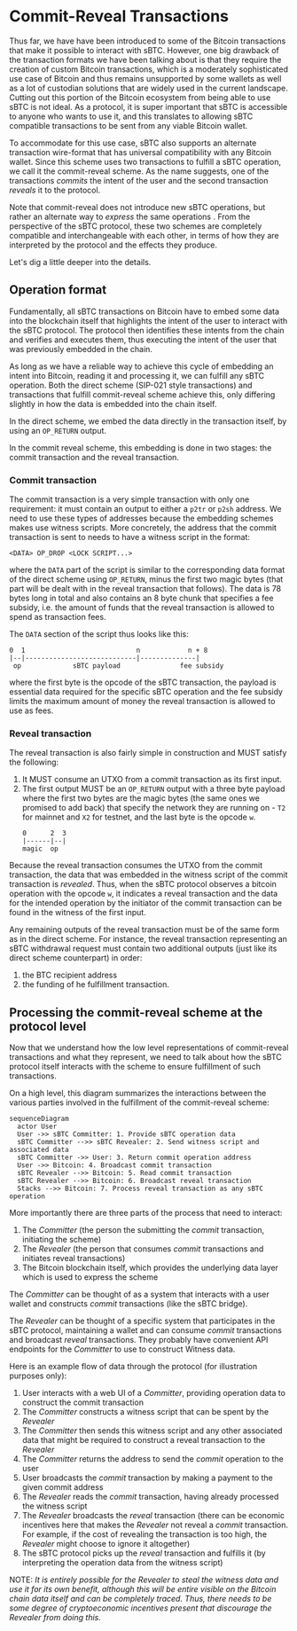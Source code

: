 # Commit-Reveal Transactions

Thus far, we have have been introduced to some of the Bitcoin transactions that make it possible to interact with sBTC. However, one big drawback of the transaction formats we have been talking about is that they require the creation of custom Bitcoin transactions, which is a moderately sophisticated use case of Bitcoin and thus remains unsupported by some wallets as well as a lot of custodian solutions that are widely used in the current landscape. Cutting out this portion of the Bitcoin ecosystem from being able to use sBTC is not ideal. As a protocol, it is super important that sBTC is accessible to anyone who wants to use it, and this translates to allowing sBTC compatible transactions to be sent from any viable Bitcoin wallet.

To accommodate for this use case, sBTC also supports an alternate transaction wire-format that has universal compatibility with any Bitcoin wallet. Since this scheme uses two transactions to fulfill a sBTC operation, we call it the commit-reveal scheme. As the name suggests, one of the transactions *commits* the intent of the user and the second transaction *reveals* it to the protocol.

Note that commit-reveal does not introduce new sBTC operations, but rather an alternate way to *express* the same operations . From the perspective of the sBTC protocol, these two schemes are completely compatible and interchangeable with each other, in terms of how they are interpreted by the protocol and the effects they produce.

Let's dig a little deeper into the details.

## Operation format

Fundamentally, all sBTC transactions on Bitcoin have to embed some data into the blockchain itself that highlights the intent of the user to interact with the sBTC protocol. The protocol then identifies these intents from the chain and verifies and executes them, thus executing the intent of the user that was previously embedded in the chain.

As long as we have a reliable way to achieve this cycle of embedding an intent into Bitcoin, reading it and processing it, we can fulfill any sBTC operation. Both the direct scheme (SIP-021 style transactions) and transactions that fulfill commit-reveal scheme achieve this, only differing slightly in how the data is embedded into the chain itself.

In the direct scheme, we embed the data directly in the transaction itself, by using an `OP_RETURN` output.

In the commit reveal scheme, this embedding is done in two stages: the commit transaction and the reveal transaction.

### Commit transaction

The commit transaction is a very simple transaction with only one requirement: it must contain an output to either a `p2tr` or `p2sh` address. We need to use these types of addresses because the embedding schemes makes use witness scripts. More concretely, the address that the commit transaction is sent to needs to have a witness script in the format:

```
<DATA> OP_DROP <LOCK SCRIPT...>
```

where the `DATA` part of the script is similar to the corresponding data format of the direct scheme using `OP_RETURN`, minus the first two magic bytes (that part will be dealt with in the reveal transaction that follows). The data is 78 bytes long in total and also contains an 8 byte chunk that specifies a fee subsidy, i.e. the amount of funds that the reveal transaction is allowed to spend as transaction fees.

The `DATA` section of the script thus looks like this:

```
0  1                            n            n + 8
|--|----------------------------|--------------|
 op             sBTC payload               fee subsidy
```

where the first byte is the opcode of the sBTC transaction, the payload is essential data required for the specific sBTC operation and the fee subsidy limits the maximum amount of money the reveal transaction is allowed to use as fees.

### Reveal transaction

The reveal transaction is also fairly simple in construction and MUST satisfy the following:

1. It MUST consume an UTXO from a commit transaction as its first input.
2. The first output MUST be an `OP_RETURN` output with a three byte payload where the first two bytes are the magic bytes (the same ones we promised to add back) that specify the network they are running on - `T2` for mainnet and `X2` for testnet, and the last byte is the opcode `w`.
    ```
    0      2  3
    |------|--|
    magic  op
    ```

Because the reveal transaction consumes the UTXO from the commit transaction, the data that was embedded in the witness script of the commit transaction is *revealed*. Thus, when the sBTC protocol observes a bitcoin operation with the opcode `w`, it indicates a reveal transaction and the data for the intended operation by the initiator of the commit transaction can be found in the witness of the first input.

Any remaining outputs of the reveal transaction must be of the same form as in the direct scheme. For instance, the reveal transaction representing an sBTC withdrawal request must contain two additional outputs (just like its direct scheme counterpart) in order: 

1. the BTC recipient address 
2. the funding of he fulfillment transaction.

## Processing the commit-reveal scheme at the protocol level

Now that we understand how the low level representations of commit-reveal transactions and what they represent, we need to talk about how the sBTC protocol itself interacts with the scheme to ensure fulfillment of such transactions.

On a high level, this diagram summarizes the interactions between the various parties involved in the fulfillment of the commit-reveal scheme:

```mermaid
sequenceDiagram
  actor User
  User ->> sBTC Committer: 1. Provide sBTC operation data
  sBTC Committer -->> sBTC Revealer: 2. Send witness script and associated data
  sBTC Committer ->> User: 3. Return commit operation address
  User ->> Bitcoin: 4. Broadcast commit transaction
  sBTC Revealer -->> Bitcoin: 5. Read commit transaction
  sBTC Revealer -->> Bitcoin: 6. Broadcast reveal transaction
  Stacks -->> Bitcoin: 7. Process reveal transaction as any sBTC operation
```

More importantly there are three parts of the process that need to interact:

1. The *Committer* (the person the submitting the *commit* transaction, initiating the scheme)
2. The *Revealer* (the person that consumes *commit* transactions and initiates reveal transactions)
3. The Bitcoin blockchain itself, which provides the underlying data layer which is used to express the scheme

The *Committer* can be thought of as a system that interacts with a user wallet and constructs *commit* transactions (like the sBTC bridge).

The *Revealer* can be thought of a specific system that participates in the sBTC protocol, maintaining a wallet and can consume *commit* transactions and broadcast *reveal* transactions. They probably have convenient API endpoints for the *Committer* to use to construct Witness data.

Here is an example flow of data through the protocol (for illustration purposes only):

1. User interacts with a web UI of a *Committer*, providing operation data to construct the commit transaction
2. The *Committer* constructs a witness script that can be spent by the *Revealer*
3. The *Committer* then sends this witness script and any other associated data that might be required to construct a reveal transaction to the *Revealer*
4. The *Committer* returns the address to send the *commit* operation to the user
5. User broadcasts the *commit* transaction by making a payment to the given commit address
6. The *Revealer* reads the *commit* transaction, having already processed the witness script
7. The *Revealer* broadcasts the *reveal* transaction (there can be economic incentives here that makes the *Revealer* not reveal a *commit* transaction. For example, if the cost of revealing the transaction is too high, the *Revealer* might choose to ignore it altogether)
8. The sBTC protocol picks up the *reveal* transaction and fulfills it (by interpreting the operation data from the witness script)

NOTE: *It is entirely possible for the *Revealer* to steal the witness data and use it for its own benefit, although this will be entire visible on the Bitcoin chain data itself and can be completely traced. Thus, there needs to be some degree of cryptoeconomic incentives present that discourage the *Revealer* from doing this.*
